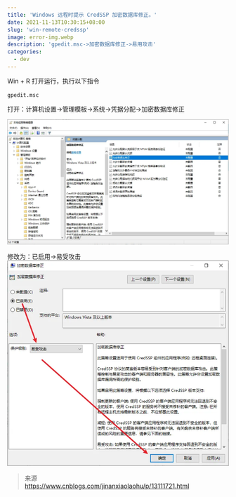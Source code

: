 ```yaml
---
title: 'Windows 远程时提示 CredSSP 加密数据库修正。'
date: 2021-11-13T10:30:15+08:00
slug: 'win-remote-credssp'
image: error-img.webp
description: 'gpedit.msc->加密数据库修正->易用攻击'
categories:
  - dev
---
```


Win + R 打开运行，执行以下指令

```
gpedit.msc
```

打开：计算机设置->管理模板->系统->凭据分配->加密数据库修正

![](setting-postiton.webp)

修改为：已启用->易受攻击  
![](setting.webp)

> 来源  
> https://www.cnblogs.com/jinanxiaolaohu/p/13111721.html
